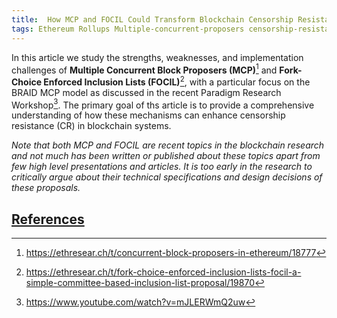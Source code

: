 ```yaml
---
title: 	How MCP and FOCIL Could Transform Blockchain Censorship Resistance
tags: Ethereum Rollups Multiple-concurrent-proposers censorship-resistance ethereum-roadmap focil inclusion-lists blockchain-security blockchain-censorship-resistance 
---
```


In this article we study the strengths, weaknesses, and implementation challenges of **Multiple Concurrent Block Proposers (MCP)**[^1] and **Fork-Choice Enforced Inclusion Lists (FOCIL)**[^2], with a particular focus on the BRAID MCP model as discussed in the recent Paradigm Research Workshop[^3]. The primary goal of ths article is to provide a comprehensive understanding of how these mechanisms can enhance censorship resistance (CR) in blockchain systems.

_Note that both MCP and FOCIL are recent topics in the blockchain research and not much has been written or published about these topics apart from few high level presentations and articles. It is too early in the research to critically argue about their technical specifications and design decisions of these proposals._



## [References](#references)
[^1]: https://ethresear.ch/t/concurrent-block-proposers-in-ethereum/18777
[^2]: https://ethresear.ch/t/fork-choice-enforced-inclusion-lists-focil-a-simple-committee-based-inclusion-list-proposal/19870
[^3]: https://www.youtube.com/watch?v=mJLERWmQ2uw
[^4]: https://www.mechanism.org/spec/01 
[^5]: https://blog.duality.xyz/introducing-multiplicity/
